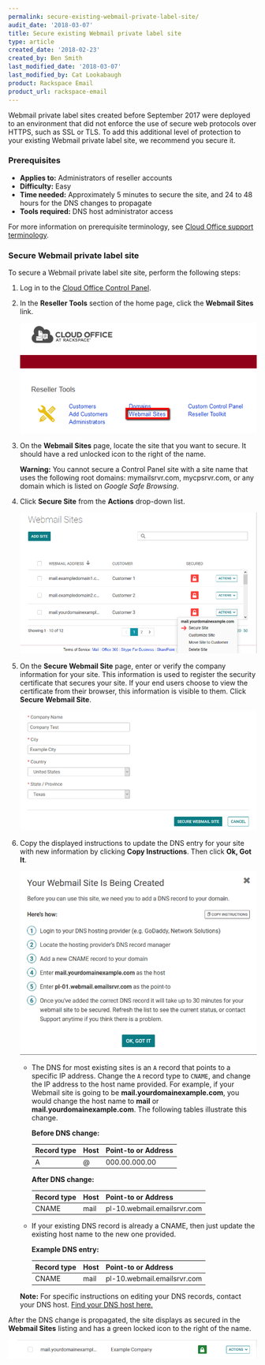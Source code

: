 ```yaml
---
permalink: secure-existing-webmail-private-label-site/
audit_date: '2018-03-07'
title: Secure existing Webmail private label site
type: article
created_date: '2018-02-23'
created_by: Ben Smith
last_modified_date: '2018-03-07'
last_modified_by: Cat Lookabaugh
product: Rackspace Email
product_url: rackspace-email
---
```


Webmail private label sites created before September 2017 were deployed to an environment that did not enforce the use of secure web protocols over HTTPS, such as SSL or TLS. To add this additional level of protection to your existing Webmail private label site, we recommend you secure it.

### Prerequisites

- **Applies to:** Administrators of reseller accounts
- **Difficulty:** Easy
- **Time needed:** Approximately 5 minutes to secure the site, and 24 to 48 hours for the DNS changes to propagate
- **Tools required:**  DNS host administrator access

For more information on prerequisite terminology, see [Cloud Office support terminology](/support/how-to/cloud-office-support-terminology).

### Secure Webmail private label site

To secure a Webmail private label site site, perform the following steps:

1. Log in to the [Cloud Office Control Panel](https://cp.rackspace.com).

2. In the **Reseller Tools** section of the home page, click the **Webmail Sites** link.

   <img src="webmail_sites.png"/>

3. On the **Webmail Sites** page, locate the site that you want to secure. It should have a red unlocked icon to the right of the name.

    **Warning:** You cannot secure a Control Panel site with a site name that uses the following root domains:  mymailsrvr.com, mycpsrvr.com, or any domain which is listed on *Google Safe Browsing*.

4. Click **Secure Site** from the **Actions** drop-down list.

   <img src="action_secure_sites.png"/>

5. On the **Secure Webmail Site** page, enter or verify the company information for your site. This information is used to register the security certificate that secures your site. If your end users choose to view the certificate from their browser, this information is visible to them. Click **Secure Webmail Site**.

   <img src="secure_webmail_site.png"/>

6. Copy the displayed instructions to update the DNS entry for your site with new information by clicking **Copy Instructions**.  Then click **Ok, Got It**.

   <img src="site_being_created.png"/>

    - The DNS for most existing sites is an ``A`` record that points to a specific IP address. Change the ``A`` record type to ``CNAME``, and change the IP address to the host name provided. For example, if your Webmail site is going to be **mail.yourdomainexample.com**, you would change the host name to **mail** or **mail.yourdomainexample.com**. The following tables illustrate this change.

        **Before DNS change:**

        |Record type | Host | Point-to or Address |
        |---|---|---|
        |A| @ | 000.00.000.00 |

        **After DNS change:**

        |Record type | Host | Point-to or Address |
        |---|---|---|
        |CNAME| mail| pl-10.webmail.emailsrvr.com |

    - If your existing DNS record is already a CNAME, then just update the existing host name to the new one provided.

        **Example DNS entry:**

        |Record type | Host | Point-to or Address |
        |---|---|---|
        |CNAME| mail| pl-10.webmail.emailsrvr.com |

    **Note:** For specific instructions on editing your DNS records, contact your DNS host. [Find your DNS host here.](/support/how-to/find-dns-host)

After the DNS change is propagated, the site displays as secured in the **Webmail Sites** listing and has a green locked icon to the right of the name.

<img src="secure_completed.png"/>
